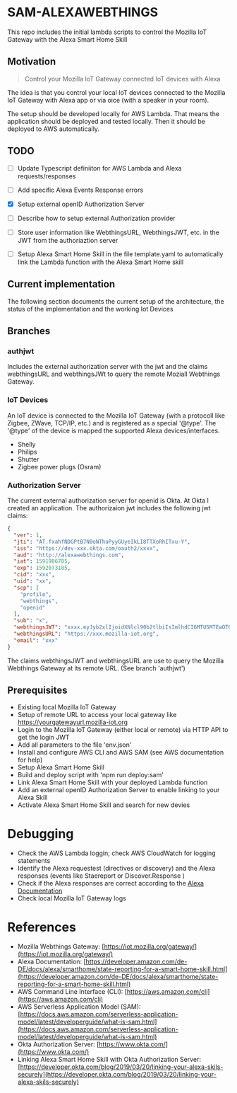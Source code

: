 # SAM-ALEXAWEBTHINGS

This repo includes the initial lambda scripts to control the Mozilla IoT Gateway with the Alexa Smart Home Skill

## Motivation

> Control your Mozilla IoT Gateway connected IoT devices with Alexa

The idea is that you control your local IoT devices connected to the Mozilla IoT Gateway with Alexa app or via oice (with a speaker in your room).

The setup should be developed locally for AWS Lambda. That means the application should be deployed and tested locally. Then it should be deployed to AWS automatically.


## TODO

- [ ] Update Typescript definiiton for AWS Lambda and Alexa requests/responses

- [ ] Add specific Alexa Events Response errors

- [x] Setup external openID Authorization Server

- [ ] Describe how to setup external Authorization provider

- [ ] Store user information like WebthingsURL, WebthingsJWT, etc. in the JWT from the authoriaztion server

- [ ] Setup Alexa Smart Home Skill in the file template.yaml to automatically link the Lambda function with the Alexa Smart Home skill

## Current implementation

The following section documents the current setup of the architecture, the status of the implementation and the working Iot Devices

## Branches

### authjwt

Includes the external authorization server with the jwt and the claims webthingsURL and webthingsJWt to query the remote Moziall Webthings Gateway.

### IoT Devices

An IoT device is connected to the Mozilla IoT Gateway (with a protocoll like Zigbee, ZWave, TCP/IP, etc.) and is registered as a special '@type'. The '@type' of the device is mapped the supported Alexa devices/interfaces.

- Shelly
- Philips
- Shutter
- Zigbee power plugs (Osram)


### Authorization Server

The current external authorization server for openid is Okta. At Okta I created an application. The authorizaion jwt includes the following jwt claims:

```json
{
  "ver": 1,
  "jti": "AT.fxahfNDGPtB7N0oNThoPyyGUyeIkLI8TTXoRhITxu-Y",
  "iss": "https://dev-xxx.okta.com/oauth2/xxxx",
  "aud": "http://alexawebthings.com",
  "iat": 1591986785,
  "exp": 1592073185,
  "cid": "xxx",
  "uid": "xx",
  "scp": [
    "profile",
    "webthings",
    "openid"
  ],
  "sub": "x",
  "webthingsJWT": "xxxx.eyJyb2xlIjoidXNlcl90b2tlbiIsImlhdCI6MTU5MTEwOTQ0MywiaXNzIjoiaHR0cHM6Ly9naW5zaGVpbS5tb3ppbGxhLWlvdC5vcmcifQ.Ghnj-bx7QOPB3qZnm5_yi8JYkTvIScTFP69FJiQVs8mvEQpYXhUfg99MPq0d2TnypKza_-jwh9i-59RoV80FNg",
  "webthingsURL": "https://xxx.mozilla-iot.org",
  "email": "xxx"
}
```

The claims webthingsJWT and webthingsURL are use to query the Mozilla Webthings Gateway at its remote URL.
(See branch 'authjwt')

## Prerequisites

- Existing local Mozilla IoT Gateway
- Setup of remote URL to access your local gateway like https://yourgatewayurl.mozilla-iot.org
- Login to the Mozilla IoT Gateway (either local or remote) via HTTP API to get the login JWT
- Add all parameters to the file 'env.json'
- Install and configure AWS CLI and AWS SAM (see AWS documentation for help)
- Setup Alexa Smart Home Skill
- Build and deploy script with 'npm run deploy:sam'
- Link Alexa Smart Home Skill with your deployed Lambda function
- Add an external openID Authorization Server to enable linking to your Alexa Skill
- Activate Alexa Smart Home Skill and search for new devies


# Debugging

- Check the AWS Lambda loggin; check AWS CloudWatch for logging statements
- Identify the Alexa requestest (directives or discovery) and the Alexa responses (events like Staereport or Discover.Response )
- Check if the Alexa responses are correct according to the [Alexa Documentation](https://developer.amazon.com/de-DE/docs/alexa/smarthome/state-reporting-for-a-smart-home-skill.html)
- Check local Mozilla IoT Gateway logs

# References

- Mozilla Webthings Gateway: [https://iot.mozilla.org/gateway/](https://iot.mozilla.org/gateway/)
- Alexa Documentation: [https://developer.amazon.com/de-DE/docs/alexa/smarthome/state-reporting-for-a-smart-home-skill.html](https://developer.amazon.com/de-DE/docs/alexa/smarthome/state-reporting-for-a-smart-home-skill.html)
- AWS Command Line Interface (CLI): [https://aws.amazon.com/cli](https://aws.amazon.com/cli)
- AWS Serverless Application Model (SAM): [https://docs.aws.amazon.com/serverless-application-model/latest/developerguide/what-is-sam.html](https://docs.aws.amazon.com/serverless-application-model/latest/developerguide/what-is-sam.html)
- Okta Authorization Server: [https://www.okta.com/](https://www.okta.com/)
- Linking Alexa Smart Home Skill with Okta Authorization Server: [https://developer.okta.com/blog/2019/03/20/linking-your-alexa-skils-securely](https://developer.okta.com/blog/2019/03/20/linking-your-alexa-skils-securely)

